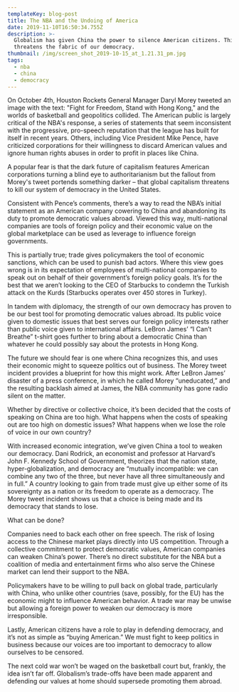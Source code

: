 ```yaml
---
templateKey: blog-post
title: The NBA and the Undoing of America
date: 2019-11-10T16:50:34.755Z
description: >-
  Globalism has given China the power to silence American citizens. This
  threatens the fabric of our democracy.
thumbnail: /img/screen_shot_2019-10-15_at_1.21.31_pm.jpg
tags:
  - nba
  - china
  - democracy
---
```

On October 4th, Houston Rockets General Manager Daryl Morey tweeted an image with the text: "Fight for Freedom, Stand with Hong Kong," and the worlds of basketball and geopolitics collided. The American public is largely critical of the NBA's response, a series of statements that seem inconsistent with the progressive, pro-speech reputation that the league has built for itself in recent years. Others, including Vice President Mike Pence, have criticized corporations for their willingness to discard American values and ignore human rights abuses in order to profit in places like China. 



A popular fear is that the dark future of capitalism features American corporations turning a blind eye to authoritarianism but the fallout from Morey's tweet portends something darker – that global capitalism threatens to kill our system of democracy in the United States.



Consistent with Pence’s comments, there’s a way to read the NBA’s initial statement as an American company cowering to China and abandoning its duty to promote democratic values abroad. Viewed this way, multi-national companies are tools of foreign policy and their economic value on the global marketplace can be used as leverage to influence foreign governments. 



This is partially true; trade gives policymakers the tool of economic sanctions, which can be used to punish bad actors. Where this view goes wrong is in its expectation of employees of multi-national companies to speak out on behalf of their government’s foreign policy goals. It’s for the best that we aren’t looking to the CEO of Starbucks to condemn the Turkish attack on the Kurds (Starbucks operates over 450 stores in Turkey).



In tandem with diplomacy, the strength of our own democracy has proven to be our best tool for promoting democratic values abroad. Its public voice given to domestic issues that best serves our foreign policy interests rather than public voice given to international affairs. LeBron James’ “I Can’t Breathe” t-shirt goes further to bring about a democratic China than whatever he could possibly say about the protests in Hong Kong.



The future we should fear is one where China recognizes this, and uses their economic might to squeeze politics out of business. The Morey tweet incident provides a blueprint for how this might work. After LeBron James’ disaster of a press conference, in which he called Morey “uneducated,” and the resulting backlash aimed at James, the NBA community has gone radio silent on the matter. 



Whether by directive or collective choice, it’s been decided that the costs of speaking on China are too high. What happens when the costs of speaking out are too high on domestic issues? What happens when we lose the role of voice in our own country?



With increased economic integration, we’ve given China a tool to weaken our democracy. Dani Rodrick, an economist and professor at Harvard’s John F. Kennedy School of Government, theorizes that the nation state, hyper-globalization, and democracy are “mutually incompatible: we can combine any two of the three, but never have all three simultaneously and in full.”  A country looking to gain from trade must give up either some of its sovereignty as a nation or its freedom to operate as a democracy. The Morey tweet incident shows us that a choice is being made and its democracy that stands to lose.



What can be done? 



Companies need to back each other on free speech. The risk of losing access to the Chinese market plays directly into US competition. Through a collective commitment to protect democratic values, American companies can weaken China’s power. There’s no direct substitute for the NBA but a coalition of media and entertainment firms who also serve the Chinese market can lend their support to the NBA.



Policymakers have to be willing to pull back on global trade, particularly with China, who unlike other countries (save, possibly, for the EU) has the economic might to influence American behavior. A trade war may be unwise but allowing a foreign power to weaken our democracy is more irresponsible.



Lastly, American citizens have a role to play in defending democracy, and it’s not as simple as “buying American.” We must fight to keep politics in business because our voices are too important to democracy to allow ourselves to be censored.



The next cold war won’t be waged on the basketball court but, frankly, the idea isn’t far off. Globalism’s trade-offs have been made apparent and defending our values at home should supersede promoting them abroad.
